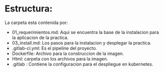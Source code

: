 # Estructura:

La carpeta esta contenida por:

- 01_requerimientos.md: Aqui se encuentra la base de la instalacion para la aplicacion de la practica.
- 03_install.md: Los pasos para la instalacion y desplegar la practica.
- .gitlab-ci.yml: Es el pipeline del proyecto.
- Dockerfile: Archivo para la construccion de la imagen.
- Html: carpeta con los archivos para la imagen.
- .gitlab : Contiene la configuracion para el despliegue en kubernetes.
